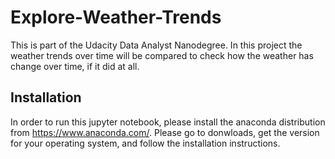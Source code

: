 # Explore-Weather-Trends
This is part of the Udacity Data Analyst Nanodegree. In this project the weather trends over time will be compared to check how the weather has change over time, if it did at all.


## Installation
In order to run this jupyter notebook, please install the anaconda distribution from https://www.anaconda.com/. Please go to donwloads, get the version for your operating system, and follow the installation instructions.

